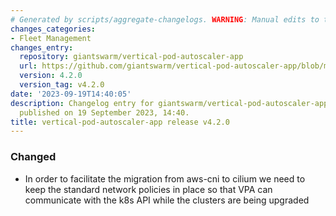 ```yaml
---
# Generated by scripts/aggregate-changelogs. WARNING: Manual edits to this files will be overwritten.
changes_categories:
- Fleet Management
changes_entry:
  repository: giantswarm/vertical-pod-autoscaler-app
  url: https://github.com/giantswarm/vertical-pod-autoscaler-app/blob/master/CHANGELOG.md#420---2023-09-19
  version: 4.2.0
  version_tag: v4.2.0
date: '2023-09-19T14:40:05'
description: Changelog entry for giantswarm/vertical-pod-autoscaler-app version 4.2.0,
  published on 19 September 2023, 14:40.
title: vertical-pod-autoscaler-app release v4.2.0
---
```


### Changed
- In order to facilitate the migration from aws-cni to cilium we need to keep the standard network policies in place so that VPA can communicate with the k8s API while the clusters are being upgraded

